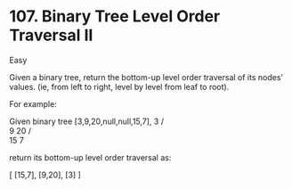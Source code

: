 # 107. Binary Tree Level Order Traversal II

Easy


Given a binary tree, return the bottom-up level order traversal of its nodes' values. (ie, from left to right, level by level from leaf to root).

For example:

Given binary tree [3,9,20,null,null,15,7],
    3
   / \
  9  20
    /  \
   15   7
   
return its bottom-up level order traversal as:

[
  [15,7],
  [9,20],
  [3]
]
